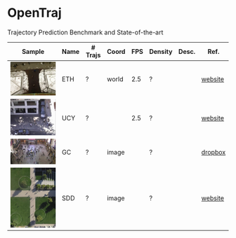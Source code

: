 # OpenTraj
Trajectory Prediction Benchmark and State-of-the-art



| Sample	                           | Name |	\# Trajs | Coord | FPS |	Density |	Desc. |	Ref. |
| ---------------------------------- | ---- | -------- | ----- | --- | -------- | ----- | ---- |
| ![](ETH/seq_eth/reference.png)     | ETH  | ?        | world | 2.5 | ?        |       | [website](http://www.vision.ee.ethz.ch/~stefpell/lta/index.html) | 
| ![](UCY/data_zara01/reference.png) | UCY  | ?        |       | 2.5 | ?        |       | [website](https://graphics.cs.ucy.ac.cy/research/downloads/crowd-data)| 
| ![](GC/reference.png)              | GC   | ?        | image |     | ?        |       | [dropbox](https://www.dropbox.com/s/7y90xsxq0l0yv8d/cvpr2015_pedestrianWalkingPathDataset.rar)|
| ![](SDD/hyang/video0/reference.jpg)| SDD  | ?        | image |     | ?        |       | [website](http://cvgl.stanford.edu/projects/uav_data)|

